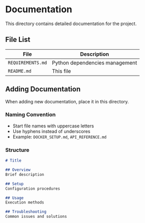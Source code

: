 # Documentation

This directory contains detailed documentation for the project.

## File List

| File | Description |
|------|-------------|
| `REQUIREMENTS.md` | Python dependencies management |
| `README.md` | This file |

## Adding Documentation

When adding new documentation, place it in this directory.

### Naming Convention
- Start file names with uppercase letters
- Use hyphens instead of underscores
- Example: `DOCKER_SETUP.md`, `API_REFERENCE.md`

### Structure
```markdown
# Title

## Overview
Brief description

## Setup
Configuration procedures

## Usage
Execution methods

## Troubleshooting
Common issues and solutions
```
